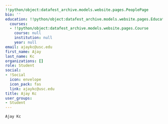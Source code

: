 ```yaml
---
!!python/object:datafest_archive.models.website.pages.PeoplePage
bio: ''
education: !!python/object:datafest_archive.models.website.pages.Education
  courses:
  - !!python/object:datafest_archive.models.website.pages.Course
    course: null
    institution: null
    year: null
email: ajaykc@usc.edu
first_name: Ajay
last_name: Kc
organizations: []
role: Student
social:
- !Social
  icon: envelope
  icon_pack: fas
  link: ajaykc@usc.edu
title: Ajay Kc
user_groups:
- Student
---
```


    Ajay Kc
    